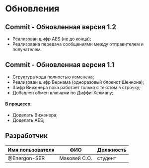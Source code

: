 # Обновления

## Commit - Обновленная версия 1.2

- Реализован шифр AES (не до конца);
- Реализована передача сообщениями между отправителем и получателем.

## Commit - Обновленная версия 1.1

- Структура кода полностью изменена;
- Реализован шифр Вернама (одноразовый блокнот Шеннона);
- Шифр Виженера пока работает только с текстом в строчку;
- Добавлен обмен ключами по Диффи-Хелману;

#### В процессе:

- Доделать Виженера;
- Доделать AES;



## Разработчик

| Имя пользователя | ФИО                      | Должность                |
|------------------|--------------------------|--------------------------|
| @Energon-SER     | Маковей С.О.             | студент                  |
